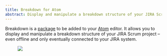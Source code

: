 ```yaml
---
title: Breakdown for Atom
abstract: Display and manipulate a breakdown structure of your JIRA Scrum project – even offline and only eventually connected to your JIRA system.
---
```

Breakdown is a [package](http://atom.io/packages/breakdown) to be added to your [Atom](http://atom.io) editor. It allows you to display and manipulate a breakdown structure of your JIRA Scrum project – even offline and only eventually connected to your JIRA system.

<figure>
<img src="/i/breakdown/breakdown.gif" />
</figure>

